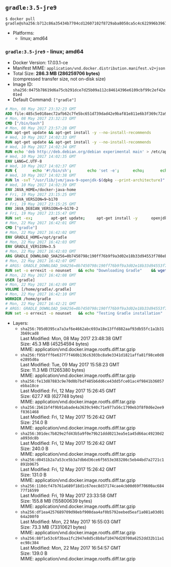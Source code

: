 ## `gradle:3.5-jre9`

```console
$ docker pull gradle@sha256:b712c86a35434b7704cd12607102f8729aba8058ca5c4c622996b396776f3551
```

-	Platforms:
	-	linux; amd64

### `gradle:3.5-jre9` - linux; amd64

-	Docker Version: 17.03.1-ce
-	Manifest MIME: `application/vnd.docker.distribution.manifest.v2+json`
-	Total Size: **286.3 MB (286259706 bytes)**  
	(compressed transfer size, not on-disk size)
-	Image ID: `sha256:0475b78619d6a75cb291dce7d25b09a112c84614396e6109cbf99c2ef42e01ed`
-	Default Command: `["gradle"]`

```dockerfile
# Mon, 08 May 2017 23:32:23 GMT
ADD file:485c5e010aec72afb62c7fe5bc651d739dad42e9baf81e811e6b3f369c72a917 in / 
# Mon, 08 May 2017 23:32:23 GMT
CMD ["/bin/bash"]
# Mon, 08 May 2017 23:57:28 GMT
RUN apt-get update && apt-get install -y --no-install-recommends 		ca-certificates 		curl 		wget 	&& rm -rf /var/lib/apt/lists/*
# Wed, 10 May 2017 14:02:33 GMT
RUN apt-get update && apt-get install -y --no-install-recommends 		bzip2 		unzip 		xz-utils 	&& rm -rf /var/lib/apt/lists/*
# Wed, 10 May 2017 14:02:34 GMT
RUN echo 'deb http://deb.debian.org/debian experimental main' > /etc/apt/sources.list.d/experimental.list
# Wed, 10 May 2017 14:02:35 GMT
ENV LANG=C.UTF-8
# Wed, 10 May 2017 14:02:37 GMT
RUN { 		echo '#!/bin/sh'; 		echo 'set -e'; 		echo; 		echo 'dirname "$(dirname "$(readlink -f "$(which javac || which java)")")"'; 	} > /usr/local/bin/docker-java-home 	&& chmod +x /usr/local/bin/docker-java-home
# Wed, 10 May 2017 14:02:38 GMT
RUN ln -svT "/usr/lib/jvm/java-9-openjdk-$(dpkg --print-architecture)" /docker-java-home
# Wed, 10 May 2017 14:02:39 GMT
ENV JAVA_HOME=/docker-java-home
# Fri, 19 May 2017 23:15:25 GMT
ENV JAVA_VERSION=9~b170
# Fri, 19 May 2017 23:15:25 GMT
ENV JAVA_DEBIAN_VERSION=9~b170-2
# Fri, 19 May 2017 23:15:47 GMT
RUN set -ex; 		apt-get update; 	apt-get install -y 		openjdk-9-jre-headless="$JAVA_DEBIAN_VERSION" 	; 	rm -rf /var/lib/apt/lists/*; 		[ "$(readlink -f "$JAVA_HOME")" = "$(docker-java-home)" ]; 		update-alternatives --get-selections | awk -v home="$(readlink -f "$JAVA_HOME")" 'index($3, home) == 1 { $2 = "manual"; print | "update-alternatives --set-selections" }'; 	update-alternatives --query java | grep -q 'Status: manual'
# Mon, 22 May 2017 16:42:01 GMT
CMD ["gradle"]
# Mon, 22 May 2017 16:42:02 GMT
ENV GRADLE_HOME=/opt/gradle
# Mon, 22 May 2017 16:42:03 GMT
ENV GRADLE_VERSION=3.5
# Mon, 22 May 2017 16:42:03 GMT
ARG GRADLE_DOWNLOAD_SHA256=0b7450798c190ff76b9f9a3d02e18b33d94553f708ebc08ebe09bdf99111d110
# Mon, 22 May 2017 16:42:07 GMT
# ARGS: GRADLE_DOWNLOAD_SHA256=0b7450798c190ff76b9f9a3d02e18b33d94553f708ebc08ebe09bdf99111d110
RUN set -o errexit -o nounset 	&& echo "Downloading Gradle" 	&& wget --no-verbose --output-document=gradle.zip "https://services.gradle.org/distributions/gradle-${GRADLE_VERSION}-bin.zip" 		&& echo "Checking download hash" 	&& echo "${GRADLE_DOWNLOAD_SHA256} *gradle.zip" | sha256sum --check - 		&& echo "Installing Gradle" 	&& unzip gradle.zip 	&& rm gradle.zip 	&& mv "gradle-${GRADLE_VERSION}" "${GRADLE_HOME}/" 	&& ln --symbolic "${GRADLE_HOME}/bin/gradle" /usr/bin/gradle 		&& echo "Adding gradle user and group" 	&& groupadd --system --gid 1000 gradle 	&& useradd --system --gid gradle --uid 1000 --shell /bin/bash --create-home gradle 	&& mkdir /home/gradle/.gradle 	&& chown --recursive gradle:gradle /home/gradle
# Mon, 22 May 2017 16:42:08 GMT
USER [gradle]
# Mon, 22 May 2017 16:42:09 GMT
VOLUME [/home/gradle/.gradle]
# Mon, 22 May 2017 16:42:10 GMT
WORKDIR /home/gradle
# Mon, 22 May 2017 16:42:21 GMT
# ARGS: GRADLE_DOWNLOAD_SHA256=0b7450798c190ff76b9f9a3d02e18b33d94553f708ebc08ebe09bdf99111d110
RUN set -o errexit -o nounset 	&& echo "Testing Gradle installation" 	&& gradle --version
```

-	Layers:
	-	`sha256:705d0395ca7a3af6e4662abc693a18e13ffd882aaf93db55fc1a1b313b69cad8`  
		Last Modified: Mon, 08 May 2017 23:48:38 GMT  
		Size: 45.3 MB (45254594 bytes)  
		MIME: application/vnd.docker.image.rootfs.diff.tar.gzip
	-	`sha256:f95bfff6e637f7f460b136c6303bc8a9e3341d1821affa81f98ce0d8e2895d0a`  
		Last Modified: Tue, 09 May 2017 15:58:23 GMT  
		Size: 11.3 MB (11265380 bytes)  
		MIME: application/vnd.docker.image.rootfs.diff.tar.gzip
	-	`sha256:fe13d87883c9e70d0b7bdf485b6dd6ce43dd5fce01ac4f9841b36057ebba18ce`  
		Last Modified: Fri, 12 May 2017 15:26:45 GMT  
		Size: 627.7 KB (627748 bytes)  
		MIME: application/vnd.docker.image.rootfs.diff.tar.gzip
	-	`sha256:2b61bf4f9b91abade4a3639c940c71e977a56c1790eb3f8f0d6e2ee9f8361468`  
		Last Modified: Fri, 12 May 2017 15:26:42 GMT  
		Size: 214.0 B  
		MIME: application/vnd.docker.image.rootfs.diff.tar.gzip
	-	`sha256:301dec7b829e2fd43b5a9f0e79b21ddd0213ea5e1a45d66ac49230d2a893dc8b`  
		Last Modified: Fri, 12 May 2017 15:26:42 GMT  
		Size: 240.0 B  
		MIME: application/vnd.docker.image.rootfs.diff.tar.gzip
	-	`sha256:d0451b2a7a53ce5b3a7db6d36ce6f5653e383286c5eb44bd7a2721c1891b9675`  
		Last Modified: Fri, 12 May 2017 15:26:42 GMT  
		Size: 131.0 B  
		MIME: application/vnd.docker.image.rootfs.diff.tar.gzip
	-	`sha256:110dcf47b761a689f18d1c67eec8d37174cae4cb00d69f70600ac68477f16599`  
		Last Modified: Fri, 19 May 2017 23:33:58 GMT  
		Size: 155.8 MB (155800639 bytes)  
		MIME: application/vnd.docker.image.rootfs.diff.tar.gzip
	-	`sha256:df1ea4257689709d98ebf900daa4af0b5792eebed5eaf1a081a03d0164a200f0`  
		Last Modified: Mon, 22 May 2017 16:55:03 GMT  
		Size: 73.3 MB (73310621 bytes)  
		MIME: application/vnd.docker.image.rootfs.diff.tar.gzip
	-	`sha256:88f1e53c6f3baa1fc2947e8d5c8b8af10476d20700a6252dd32b11a1ec98c384`  
		Last Modified: Mon, 22 May 2017 16:54:57 GMT  
		Size: 139.0 B  
		MIME: application/vnd.docker.image.rootfs.diff.tar.gzip
